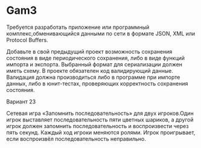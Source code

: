 # Gam3
Требуется разработать приложение или программный комплекс,обменивающийся данными по сети в формате JSON, XML или Protocol Buffers.

Добавьте в свой предыдущий проект возможность сохранения состояния в виде периодического сохранения, либо в виде функций
импорта и экспорта. Выбранный формат для сериализации должен иметь схему. В проекте обязателен код валидирующий данные.
Валидация должна производиться либо в программе при импорте данных, либо в юнит-тестах, проверяющих корректность
сохранения состояния.

Вариант 23

Сетевая игра «Запомнить последовательность» для двух игроков.Один игрок выставляет последовательность пяти цветных шариков, а другой игрок должен запомнить 
последовательность и воспроизвести через пять секунд. Каждый ход игроки меняются ролями. Игрок проигрывает, если воспроизвёл последовательность неправильно.
